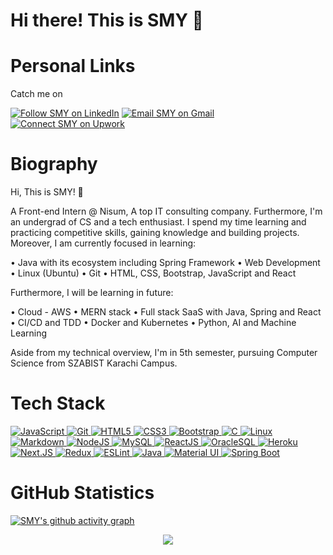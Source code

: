 # Hi there! This is SMY 👋

<h1 align="left">Personal Links</h1>

Catch me on

<p align="left">
  <a href="https://www.linkedin.com/in/sm-y/"><img title="Follow SMY on LinkedIn" src="https://img.shields.io/badge/LinkedIn-0077B5?style=for-the-badge&logo=linkedin&logoColor=white"/></a>
  <a href="mailto:smyaseen164@gmail.com"><img title="Email SMY on Gmail" src="https://img.shields.io/badge/Gmail-D14836?style=for-the-badge&logo=gmail&logoColor=white"/></a>
  <a href="https://www.upwork.com/freelancers/~0120c7b3eef315ce13"><img title="Connect SMY on Upwork" src="https://img.shields.io/badge/Upwork-6FDA44?style=for-the-badge&logo=Upwork&logoColor=white"/></a>
   
  
</p>

<h1 align="left">Biography</h1>

Hi, This is SMY! 👋

A Front-end Intern @ Nisum, A top IT consulting company. Furthermore, I'm an undergrad of CS and a tech enthusiast. I spend my time learning and practicing competitive skills, gaining knowledge and building projects. Moreover, I am currently focused in learning:

• Java with its ecosystem including Spring Framework
• Web Development
• Linux (Ubuntu)
• Git
• HTML, CSS, Bootstrap, JavaScript and React

Furthermore, I will be learning in future:

• Cloud - AWS
• MERN stack
• Full stack SaaS with Java, Spring and React
• CI/CD and TDD
• Docker and Kubernetes
• Python, AI and Machine Learning

Aside from my technical overview, I'm in 5th semester, pursuing Computer Science from SZABIST Karachi Campus.

# Tech Stack

<p align="left">
 <a href="#">
<img alt="JavaScript" src="https://img.shields.io/badge/javascript%20-%23323330.svg?&style=for-the-badge&logo=javascript&logoColor=%23F7DF1E"/>
<img alt="Git" src="https://img.shields.io/badge/git%20-%23F05033.svg?&style=for-the-badge&logo=git&logoColor=white"/>
<img alt="HTML5" src="https://img.shields.io/badge/html5%20-%23E34F26.svg?&style=for-the-badge&logo=html5&logoColor=white"/>
<img alt="CSS3" src="https://img.shields.io/badge/css3%20-%231572B6.svg?&style=for-the-badge&logo=css3&logoColor=white"/>
<img alt="Bootstrap" src="https://img.shields.io/badge/bootstrap%20-%23563D7C.svg?&style=for-the-badge&logo=bootstrap&logoColor=white"/>
<img alt="C" src="https://img.shields.io/badge/c%20-%2300599C.svg?&style=for-the-badge&logo=c&logoColor=white"/>
<img alt="Linux" src="https://img.shields.io/badge/Ubuntu-E95420?style=for-the-badge&logo=ubuntu&logoColor=white" />
<img alt="Markdown" src="https://img.shields.io/badge/markdown-%23000000.svg?&style=for-the-badge&logo=markdown&logoColor=white"/>
<img alt="NodeJS" src="https://img.shields.io/badge/Nodejs-Nodejs?style=for-the-badge&logo=node.js&color=303030"/>
<img alt='MySQL' src="https://img.shields.io/badge/SQL-MySQL?style=for-the-badge&logo=mysql&color=F29111"/>
<img alt='ReactJS' src="https://img.shields.io/badge/ReactJS-ReactJS?style=for-the-badge&logo=react&color=303030"/>   
<img alt='OracleSQL' src="https://img.shields.io/badge/OracleSQL-OracleSQL?style=for-the-badge&logo=oracle&color=F80000"/>
<img alt='Heroku' src="https://img.shields.io/badge/Heroku-Heroku?style=for-the-badge&logo=heroku&color=430098"/>
<img alt='Next.JS' src="https://img.shields.io/badge/NextJS-NextJS?style=for-the-badge&logo=next.js&color=000000"/>
<img alt="Redux" src="https://img.shields.io/badge/Redux-Redux?style=for-the-badge&logo=redux&logoColor=fff&color=764ABC"/>
<img alt="ESLint" src="https://img.shields.io/badge/ESLint-ESLint?style=for-the-badge&logo=eslint&logoColor=fff&color=4B32C3"/>   
<img alt="Java" src="https://img.shields.io/badge/Java-007396?style=for-the-badge&logo=java&logoColor=fff&color=007396"/>
<img alt="Material UI" src="https://img.shields.io/badge/material%2dui-0081CB?style=for-the-badge&logo=material%2Dui&logoColor=fff&color=0081CB"/>
<img alt="Spring Boot" src="https://img.shields.io/badge/Spring-6DB33F?style=for-the-badge&logo=Spring&logoColor=fff&color=6DB33F"/>  
 </a>
</p>

<h1 align="left">GitHub Statistics</h1>

[![SMY's github activity graph](https://activity-graph.herokuapp.com/graph?username=smyaseen&theme=github)](https://github.com/ashutosh00710/github-readme-activity-graph)


<div align="center">
   <img src="https://github-profile-trophy.vercel.app/?username=smyaseen&theme=flat&no-frame=true&margin-w=30" />
</div>
